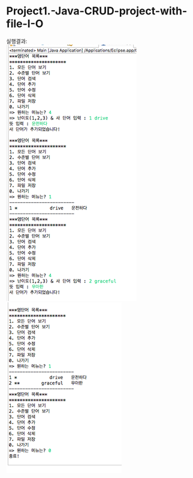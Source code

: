 # Project1.-Java-CRUD-project-with-file-I-O

실행결과:     
<img src="1.png"></img><br/>
<img src="2.png"></img><br/>
